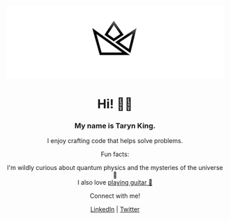 ![Social icon for TKing](https://github.com/TK1ng/TK1ng/blob/master/assets/crown--illuminated.svg)
<h1 align="center"> Hi! 👋🏾 </h1>
<h3 align="center"> My name is Taryn King.</h3>
<p align="center">
I enjoy crafting code that helps solve problems.
</p>
<p align="center">Fun facts:</p>
<p align="center">
 I'm wildly curious about quantum physics and the mysteries of the universe 🌌 <br>
 I also love <a href="https://www.instagram.com/kingtheguitarist/" target="_blank">playing guitar 🎸 </a>
</p>

<p align="center">Connect with me!</p>
<p align="center"><a href="https://www.linkedin.com/in/taryn-king">LinkedIn</a> | <a href="https://www.twitter.com/iimkiing">Twitter</a></p>

<!-- [![Taryn's GitHub stats](https://github-readme-stats.vercel.app/api?username=Tk1ng)](https://github.com/tk1ng/github-readme-stats)- -->
